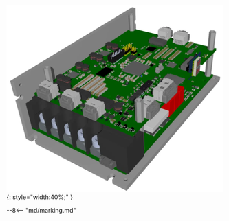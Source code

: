 ![TGZ-48-50/100RI pic](../../../../source/img/photo_TGZ-S-48-50_100-RI.webp){: style="width:40%;" }

--8<-- "md/marking.md"
